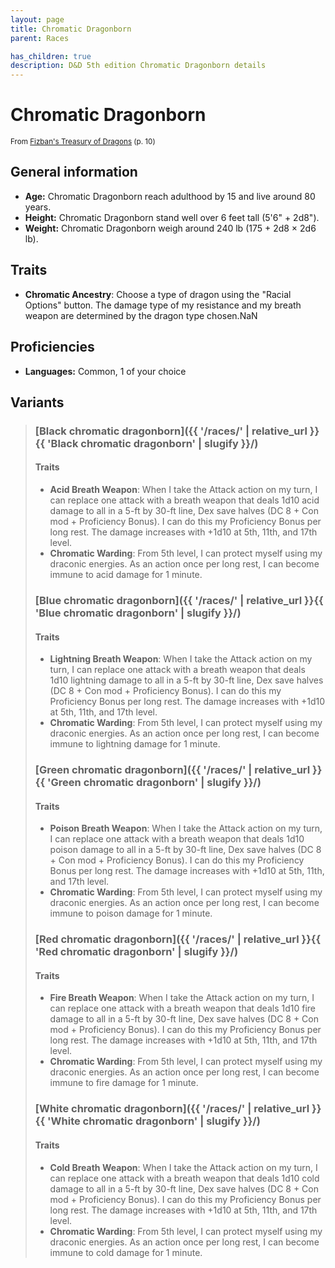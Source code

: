 ```yaml
---
layout: page
title: Chromatic Dragonborn
parent: Races

has_children: true
description: D&D 5th edition Chromatic Dragonborn details
---
```


# Chromatic Dragonborn

<small>From <a target="_blank" href="https://dnd.wizards.com/products/treasury-dragons">Fizban's Treasury of Dragons</a> (p. 10)</small>


## General information

- **Age:** Chromatic Dragonborn reach adulthood by 15 and live around 80 years.
- **Height:** Chromatic Dragonborn stand well over 6 feet tall (5'6" + 2d8").
- **Weight:** Chromatic Dragonborn weigh around 240 lb (175 + 2d8 × 2d6 lb).

## Traits

- **Chromatic Ancestry**: Choose a type of dragon using the "Racial Options" button. The damage type of my resistance and my breath weapon are determined by the dragon type chosen.NaN

## Proficiencies

- **Languages:** Common, 1 of your choice

## Variants

> 
> ### [Black chromatic dragonborn]({{ '/races/' | relative_url }}{{ 'Black chromatic dragonborn' | slugify }}/)
> 
> 
> #### Traits
> 
> - **Acid Breath Weapon**: When I take the Attack action on my turn, I can replace one attack with a breath weapon that deals 1d10 acid damage to all in a 5-ft by 30-ft line, Dex save halves (DC 8 + Con mod + Proficiency Bonus). I can do this my Proficiency Bonus per long rest. The damage increases with +1d10 at 5th, 11th, and 17th level.
> - **Chromatic Warding**: From 5th level, I can protect myself using my draconic energies. As an action once per long rest, I can become immune to acid damage for 1 minute.
> 
> ### [Blue chromatic dragonborn]({{ '/races/' | relative_url }}{{ 'Blue chromatic dragonborn' | slugify }}/)
> 
> 
> #### Traits
> 
> - **Lightning Breath Weapon**: When I take the Attack action on my turn, I can replace one attack with a breath weapon that deals 1d10 lightning damage to all in a 5-ft by 30-ft line, Dex save halves (DC 8 + Con mod + Proficiency Bonus). I can do this my Proficiency Bonus per long rest. The damage increases with +1d10 at 5th, 11th, and 17th level.
> - **Chromatic Warding**: From 5th level, I can protect myself using my draconic energies. As an action once per long rest, I can become immune to lightning damage for 1 minute.
> 
> ### [Green chromatic dragonborn]({{ '/races/' | relative_url }}{{ 'Green chromatic dragonborn' | slugify }}/)
> 
> 
> #### Traits
> 
> - **Poison Breath Weapon**: When I take the Attack action on my turn, I can replace one attack with a breath weapon that deals 1d10 poison damage to all in a 5-ft by 30-ft line, Dex save halves (DC 8 + Con mod + Proficiency Bonus). I can do this my Proficiency Bonus per long rest. The damage increases with +1d10 at 5th, 11th, and 17th level.
> - **Chromatic Warding**: From 5th level, I can protect myself using my draconic energies. As an action once per long rest, I can become immune to poison damage for 1 minute.
> 
> ### [Red chromatic dragonborn]({{ '/races/' | relative_url }}{{ 'Red chromatic dragonborn' | slugify }}/)
> 
> 
> #### Traits
> 
> - **Fire Breath Weapon**: When I take the Attack action on my turn, I can replace one attack with a breath weapon that deals 1d10 fire damage to all in a 5-ft by 30-ft line, Dex save halves (DC 8 + Con mod + Proficiency Bonus). I can do this my Proficiency Bonus per long rest. The damage increases with +1d10 at 5th, 11th, and 17th level.
> - **Chromatic Warding**: From 5th level, I can protect myself using my draconic energies. As an action once per long rest, I can become immune to fire damage for 1 minute.
> 
> ### [White chromatic dragonborn]({{ '/races/' | relative_url }}{{ 'White chromatic dragonborn' | slugify }}/)
> 
> 
> #### Traits
> 
> - **Cold Breath Weapon**: When I take the Attack action on my turn, I can replace one attack with a breath weapon that deals 1d10 cold damage to all in a 5-ft by 30-ft line, Dex save halves (DC 8 + Con mod + Proficiency Bonus). I can do this my Proficiency Bonus per long rest. The damage increases with +1d10 at 5th, 11th, and 17th level.
> - **Chromatic Warding**: From 5th level, I can protect myself using my draconic energies. As an action once per long rest, I can become immune to cold damage for 1 minute.